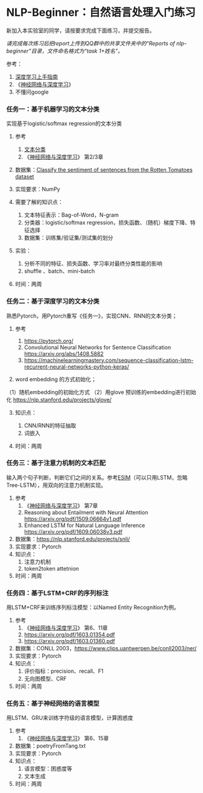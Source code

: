 # NLP-Beginner：自然语言处理入门练习

新加入本实验室的同学，请按要求完成下面练习，并提交报告。

*请完成每次练习后把report上传到QQ群中的共享文件夹中的“Reports of nlp-beginner”目录，文件命名格式为“task 1+姓名”。*

参考：

1. [深度学习上手指南](https://github.com/nndl/nndl.github.io/blob/master/md/DeepGuide.md)
2. 《[神经网络与深度学习](https://nndl.github.io/)》 
3. 不懂问google





### 任务一：基于机器学习的文本分类

实现基于logistic/softmax regression的文本分类

1. 参考
   1. [文本分类](文本分类.md)
   2. 《[神经网络与深度学习](https://nndl.github.io/)》 第2/3章
2. 数据集：[Classify the sentiment of sentences from the Rotten Tomatoes dataset](https://www.kaggle.com/c/sentiment-analysis-on-movie-reviews)
3. 实现要求：NumPy
4. 需要了解的知识点：

   1. 文本特征表示：Bag-of-Word，N-gram
   2. 分类器：logistic/softmax  regression，损失函数、（随机）梯度下降、特征选择
   3. 数据集：训练集/验证集/测试集的划分
5. 实验：
   1. 分析不同的特征、损失函数、学习率对最终分类性能的影响
   2. shuffle 、batch、mini-batch 
6. 时间：两周

### 任务二：基于深度学习的文本分类

熟悉Pytorch，用Pytorch重写《任务一》，实现CNN、RNN的文本分类；

1. 参考

   1. https://pytorch.org/
   2. Convolutional Neural Networks for Sentence Classification <https://arxiv.org/abs/1408.5882>
   3. <https://machinelearningmastery.com/sequence-classification-lstm-recurrent-neural-networks-python-keras/>
   
2. word embedding 的方式初始化；

  （1）随机embedding的初始化方式
  （2）用glove 预训练的embedding进行初始化 https://nlp.stanford.edu/projects/glove/

3. 知识点：

   1. CNN/RNN的特征抽取
   2. 词嵌入

4. 时间：两周

### 任务三：基于注意力机制的文本匹配

输入两个句子判断，判断它们之间的关系。参考[ESIM]( https://arxiv.org/pdf/1609.06038v3.pdf)（可以只用LSTM，忽略Tree-LSTM），用双向的注意力机制实现。

1. 参考
   1. 《[神经网络与深度学习](https://nndl.github.io/)》 第7章
   2. Reasoning about Entailment with Neural Attention <https://arxiv.org/pdf/1509.06664v1.pdf>
   3. Enhanced LSTM for Natural Language Inference <https://arxiv.org/pdf/1609.06038v3.pdf>
2. 数据集：https://nlp.stanford.edu/projects/snli/
3. 实现要求：Pytorch
4. 知识点：
   1. 注意力机制
   2. token2token attetnion
5. 时间：两周


### 任务四：基于LSTM+CRF的序列标注

用LSTM+CRF来训练序列标注模型：以Named Entity Recognition为例。

1. 参考
   1. 《[神经网络与深度学习](https://nndl.github.io/)》 第6、11章
   2. https://arxiv.org/pdf/1603.01354.pdf
   3. https://arxiv.org/pdf/1603.01360.pdf
2. 数据集：CONLL 2003，https://www.clips.uantwerpen.be/conll2003/ner/
3. 实现要求：Pytorch
4. 知识点：
   1. 评价指标：precision、recall、F1
   2. 无向图模型、CRF
5. 时间：两周

### 任务五：基于神经网络的语言模型

用LSTM、GRU来训练字符级的语言模型，计算困惑度

1. 参考
   1. 《[神经网络与深度学习](https://nndl.github.io/)》 第6、15章
2. 数据集：poetryFromTang.txt
3. 实现要求：Pytorch
4. 知识点：
   1. 语言模型：困惑度等
   2. 文本生成
5. 时间：两周